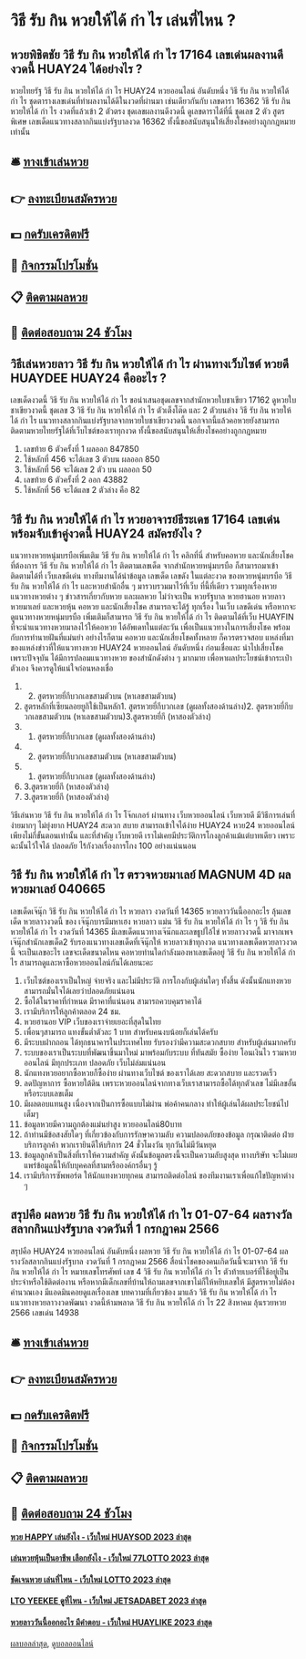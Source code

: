# วิธี รับ กิน หวยให้ได้ กํา ไร เล่นที่ไหน ?
## หวยพิชิตชัย วิธี รับ กิน หวยให้ได้ กํา ไร 17164 เลขเด่นผลงานดีงวดนี้ HUAY24 ได้อย่างไร ?
หวยไทยรัฐ วิธี รับ กิน หวยให้ได้ กํา ไร HUAY24 หวยออนไลน์ อันดับหนึ่ง วิธี รับ กิน หวยให้ได้ กํา ไร ชุดตารางเลขเด่นที่ทำผลงานได้ดีในงวดที่ผ่านมา เช่นเดียวกันกับ เลขดารา 16362 วิธี รับ กิน หวยให้ได้ กํา ไร งวดที่แล้วเข้า 2 ตัวตรง ชุดเลขผลงานดีงวดนี้ ดูเลขดาราได้ที่นี่ ชุดเลข 2 ตัว สูตรพิเศษ เลขเด็ดแนวทางสลากกินแบ่งรัฐบาลงวด 16362 ทั้งนี้ขอสนับสนุนให้เสี่ยงโชคอย่างถูกกฎหมายเท่านั้น

## 🛎 [ทางเข้าเล่นหวย](https://bit.ly/3BG5bNw)
## 👉 [ลงทะเบียนสมัครหวย](https://bit.ly/3BG5bNw)
## 💵 [กดรับเครดิตฟรี](https://bit.ly/3C3mvgS)
## 👑 [กิจกรรมโปรโมชั่น](https://bit.ly/3C3mvgS)
## 📋 [ติดตามผลหวย](https://bit.ly/3C3mvgS)
## 📱 [ติดต่อสอบถาม 24 ชัวโมง](https://bit.ly/3C3mvgS)

## วิธีเล่นหวยลาว วิธี รับ กิน หวยให้ได้ กํา ไร ผ่านทางเว็บไซต์ หวยดี HUAYDEE HUAY24 คืออะไร ?
เลขเด็ดงวดนี้ วิธี รับ กิน หวยให้ได้ กํา ไร ขอนำเสนอชุดเลขจากสำนักหวยใบชาเขียว 17162 ดูหวยใบชาเขียวงวดนี้ ชุดเลข 3 วิธี รับ กิน หวยให้ได้ กํา ไร ตัวเต็งโต๊ด และ 2 ตัวบนล่าง วิธี รับ กิน หวยให้ได้ กํา ไร แนวทางสลากกินแบ่งรัฐบาลจากหวยใบชาเขียวงวดนี้ นอกจากนี้แล้วคอหวยยังสามารถติดตามหวยไทยรัฐได้ที่เว็บไซต์ของเราทุกงวด ทั้งนี้ขอสนับสนุนให้เสี่ยงโชคอย่างถูกกฎหมาย
1. เลขท้าย 6 ตัวครั้งที่ 1 ผลออก 847850
2. ใช้หลักที่ 456 จะได้เลข 3 ตัวบน ผลออก 850
3. ใช้หลักที่ 56 จะได้เลข 2 ตัว บน ผลออก 50
4. เลขท้าย 6 ตัวครั้งที่ 2 ออก 43882
5. ใช้หลักที่ 56 จะได้แลข 2 ตัวล่าง คือ 82

## วิธี รับ กิน หวยให้ได้ กํา ไร หวยอาจารย์ธีระเดช 17164 เลขเด่นพร้อมจับเข้าคู่งวดนี้ HUAY24 สมัครยังไง ?
แนวทางหวยหนุ่มบรบือเพิ่มเติม วิธี รับ กิน หวยให้ได้ กํา ไร คลิกที่นี่
สำหรับคอหวย และนักเสี่ยงโชค ที่ต้องการ วิธี รับ กิน หวยให้ได้ กํา ไร ติดตามเลขเด็ด จากสำนักหวยหนุ่มบรบือ ก็สามารถมาเข้า ติดตามได้ที่ เว็บเลขดีเด่น ทางทีมงานได้นำข้อมูล เลขเด็ด เลขดัง ในแต่ละงวด ของหวยหนุ่มบรบือ วิธี รับ กิน หวยให้ได้ กํา ไร และหวยสำนักอื่น ๆ มารวบรวมมาไว้ที่เว็บ ที่นี้ที่เดียว รวมทุกเรื่องหวย แนวทางหวยต่าง ๆ ข่าวสารเกี่ยวกับหวย และผลหวย ไม่ว่าจะเป็น หวยรัฐบาล หวยฮานอย หวยลาว หวยมาเลย์ และหวยหุ้น คอหวย และนักเสี่ยงโชค สามารถจะได้รู้ ทุกเรื่อง ในเว็บ เลขดีเด่น หรือหากจะ ดูแนวทางหวยหนุ่มบรบือ เพิ่มเติมก็สามารถ วิธี รับ กิน หวยให้ได้ กํา ไร ติดตามได้ที่เว็บ HUAYFIN ที่จะนำแนวทางหวยมาลงไว้ให้คอหวย ได้อัพเดทในแต่ละวัน เพื่อเป็นแนวทางในการเสี่ยงโชค พร้อมกับการทำนายฝันที่แม่นยำ อย่างไรก็ตาม คอหวย และนักเสี่ยงโชคทั้งหลาย ก็ควรตรวจสอบ แหล่งที่มาของแหล่งข่าวที่ให้แนวทางหวย HUAY24 หวยออนไลน์ อันดับหนึ่ง ก่อนเชื่อและ นำไปเสี่ยงโชค เพราะปัจจุบัน ได้มีการปลอมแนวทางหวย ของสำนักดังต่าง ๆ มากมาย เพื่อหาผลประโยชน์เข้ากระเป๋าตัวเอง จึงควรดูให้แน่ใจก่อนหลงเชื่อ
1. 2. สูตรหวยยี่กีบวกเลขสามตัวบน (หาเลขสามตัวบน)
2. สูตรหลักที่เซียนลอยยูกิใช้เป็นหลัก1. สูตรหวยยี่กีบวกเลข (ดูผลทั้งสองด้านล่าง)2. สูตรหวยยี่กีบวกเลขสามตัวบน (หาเลขสามตัวบน)3.สูตรหวยยี่กี (หาสองตัวล่าง)
3. 1. สูตรหวยยี่กีบวกเลข (ดูผลทั้งสองด้านล่าง)
4. 2. สูตรหวยยี่กีบวกเลขสามตัวบน (หาเลขสามตัวบน)
5. 1. สูตรหวยยี่กีบวกเลข (ดูผลทั้งสองด้านล่าง)
6. 3.สูตรหวยยี่กี (หาสองตัวล่าง)
7. 3.สูตรหวยยี่กี (หาสองตัวล่าง)

วิธีเล่นหวย วิธี รับ กิน หวยให้ได้ กํา ไร โจ๊กเกอร์ ผ่านทาง เว็บหวยออนไลน์ เว็บหวยดี มีวิธีการเล่นที่ง่ายมากๆ ไม่ยุ่งยาก HUAY24 สะดวก สบาย สามารถเข้าใจได้ง่าย HUAY24 หวย24 หวยออนไลน์ เพียงไม่กี่ขั้นตอนเท่านั้น และที่สำคัญ เว็บหวยดี เราไม่เคยมีประวัติการโกงลูกค้าแม้แต่บาทเดียว เพราะฉะนั้นไว้ใจได้ ปลอดภัย ไร้กังวลเรื่องการโกง 100 อย่างแน่นนอน

## วิธี รับ กิน หวยให้ได้ กํา ไร ตรวจหวยมาเลย์ MAGNUM 4D ผลหวยมาเลย์ 040665
เลขเด็ดเจ๊นุ๊ก วิธี รับ กิน หวยให้ได้ กํา ไร หวยลาว งวดวันที่ 14365
หวยลาววันนี้ออกอะไร ลุ้นเลขเด็ด หวยลาวงวดนี้ ของ เจ๊นุ๊กบารมีมหาเฮง หวยลาว แม่น วิธี รับ กิน หวยให้ได้ กํา ไร ๆ วิธี รับ กิน หวยให้ได้ กํา ไร งวดวันที่ 14365 มีเลขเด็ดแนวทางเจ๊น๊กและเลขธูปไอ้ไข่ หวยลาวงวดนี้ มาจากเพจ เจ๊นุ๊กสำนักเลขเด็ด2 รับรองแนวทางเลขเด็ดที่เจ๊นุ๊กให้ หวยลาวเข้าทุกงวด แนวทางเลขเด็ดหวยลาวงวดนี้ จะเป็นเลขอะไร เลขจะเด็ดขนาดไหน คอหวยท่านใดกำลังมองหาเลขเด็ดอยู่ วิธี รับ กิน หวยให้ได้ กํา ไร สามารถดูและหาซื้อหวยออนไลน์กันได้เลยนะคะ
1. เว็บไซต์ของเราเป็นใหญ่ จ่ายจริง และไม่มีประวัติ การโกงกับผู้เล่นใดๆ ทั้งสิ้น ดังนั้นนักแทงหวยสามารถมั่นใจได้เลยว่าปลอดภัยแน่นอน
2. ซื้อได้ในราคาที่กำหนด มีราคาที่แน่นอน สามารถควบคุมราคาได้
3. เรามีบริการให้ลูกค้าตลอด 24 ชม.
4. หวยฮานอย VIP เว็บของเราจ่ายเยอะที่สุดในไทย
5. เพื่อนๆสามารถ แทงขั้นต่ำตัวละ 1 บาท สำหรับคนงบน้อยก็เล่นได้ครับ
6. มีระบบฝากถอน ได้ทุกธนาคารในประเทศไทย รับรองว่ามีความสะดวกสบาย สำหรับผู้เล่นมากครับ
7. ระบบของเราเป็นระบบที่พัฒนาขึ้นมาใหม่ มาพร้อมกับระบบ ที่ทันสมัย ซื้อง่าย โอนเงินไว รวมหวยออนไลน์ มีทุกประเภท ปลอดภัย เว็บไม่ล่มแน่นอน
8. นักแทงหวยอยากซื้อหวยก็ซื้อง่าย ผ่านทางเว็บไซต์ ของเราได้เลย สะดวกสบาย และรวดเร็ว
9. ลดปัญหาการ ซื้อหวยใต้ดิน เพราะหวยออนไลน์จากทางเว็บเราสามารถซื้อได้ทุกตัวเลข ไม่มีเลขอั้น หรือระบบเลขเต็ม
10. มีผลตอบแทนสูง เนื่องจากเป็นการซื้อแบบไม่ผ่าน พ่อค้าคนกลาง ทำให้ผู้เล่นได้ผลประโยชน์ไปเต็มๆ
11. ข้อมูลหวยมีความถูกต้องแม่นยำสูง หวยออนไลน์80บาท
12. ถ้าท่านมีข้อสงสัยใดๆ ที่เกี่ยวข้องกับการรักษาความลับ ความปลอดภัยของข้อมูล กรุณาติดต่อ ฝ่ายบริการลูกค้า พวกเรายินดีให้บริการ 24 ชั่วโมงวัน ทุกวันไม่มีวันหยุด
13. ข้อมูลลูกค้าเป็นสิ่งที่เราให้ความสำคัญ ดังนั้นข้อมูลตรงนี้จะเป็นความลับสูงสุด ทางบริษัท จะไม่เผยแพร่ข้อมูลนี้ให้กับบุคคลที่สามหรือองค์กรอื่นๆ รู้
14. เรามีบริการซัพพอร์ต ให้นักแทงหวยทุกคน สามารถติดต่อไลน์ ของทีมงานเราเพื่อแก้ไขปัญหาต่าง ๆ

## สรุปคือ ผลหวย วิธี รับ กิน หวยให้ได้ กํา ไร 01-07-64 ผลรางวัลสลากกินแบ่งรัฐบาล งวดวันที่ 1 กรกฎาคม 2566
สรุปคือ HUAY24 หวยออนไลน์ อันดับหนึ่ง ผลหวย วิธี รับ กิน หวยให้ได้ กํา ไร 01-07-64 ผลรางวัลสลากกินแบ่งรัฐบาล งวดวันที่ 1 กรกฎาคม 2566 สื่อนำโชคของคนเกิดวันนี้จะมาจาก วิธี รับ กิน หวยให้ได้ กํา ไร หมายเลขโทรศัพท์ เลข 4 วิธี รับ กิน หวยให้ได้ กํา ไร ตัวท้ายเบอร์ที่ใช้อยู่เป็นประจำหรือใช้ติดต่องาน หรือหากมีเด็กเลขที่บ้านให้ถามเลขจากเขาไม่ก็ให้หยิบเลขให้
มีสูตรหวยไม่ต้องคำนวณเอง มีแอดมินคอยดูแลเรื่องเลข
บทความที่เกี่ยวข้อง
มาแล้ว วิธี รับ กิน หวยให้ได้ กํา ไร แนวทางหวยลาวงวดพัฒนา งวดนี้ห้ามพลาด วิธี รับ กิน หวยให้ได้ กํา ไร 22 สิงหาคม ลุ้นรวยหวย 2566
เลขเด่น 14938

## 🛎 [ทางเข้าเล่นหวย](https://bit.ly/3BG5bNw)
## 👉 [ลงทะเบียนสมัครหวย](https://bit.ly/3BG5bNw)
## 💵 [กดรับเครดิตฟรี](https://bit.ly/3C3mvgS)
## 👑 [กิจกรรมโปรโมชั่น](https://bit.ly/3C3mvgS)
## 📋 [ติดตามผลหวย](https://bit.ly/3C3mvgS)
## 📱 [ติดต่อสอบถาม 24 ชัวโมง](https://bit.ly/3C3mvgS)

#### [หวย HAPPY เล่นยังไง - เว็บใหม่ HUAYSOD 2023 ล่าสุด](https://atom.io/themes/หวย%20happy%20เล่นยังไง%20-%20เว็บใหม่%20huaysod%202023%20ล่าสุด)
#### [เล่นหวยหุ้นเป็นอาชีพ เลือกยังไง - เว็บใหม่ 77LOTTO 2023 ล่าสุด](https://atom.io/themes/เล่นหวยหุ้นเป็นอาชีพ%20เลือกยังไง%20-%20เว็บใหม่%2077lotto%202023%20ล่าสุด)
#### [ชัดเจนหวย เล่นที่ไหน - เว็บใหม่ LOTTO 2023 ล่าสุด](https://atom.io/themes/ชัดเจนหวย%20เล่นที่ไหน%20-%20เว็บใหม่%20lotto%202023%20ล่าสุด)
#### [LTO YEEKEE ดูที่ไหน - เว็บใหม่ JETSADABET 2023 ล่าสุด](https://atom.io/themes/lto%20yeekee%20ดูที่ไหน%20-%20เว็บใหม่%20jetsadabet%202023%20ล่าสุด)
#### [หวยลาววันนี้ออกอะไร มีคำตอบ - เว็บใหม่ HUAYLIKE 2023 ล่าสุด](https://atom.io/themes/หวยลาววันนี้ออกอะไร%20มีคำตอบ%20-%20เว็บใหม่%20huaylike%202023%20ล่าสุด)

[ผลบอลล่าสุด](https://siamsport.tv "ผลบอลล่าสุด"), [ดูบอลออนไลน์](https://siamsport.tv/ดูบอลสด "ดูบอลออนไลน์")